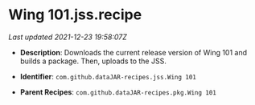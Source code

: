 # Wing 101.jss.recipe

_Last updated 2021-12-23 19:58:07Z_

- **Description**: Downloads the current release version of Wing 101 and builds a package. Then, uploads to the JSS.

- **Identifier**: `com.github.dataJAR-recipes.jss.Wing 101`

- **Parent Recipes**: `com.github.dataJAR-recipes.pkg.Wing 101`